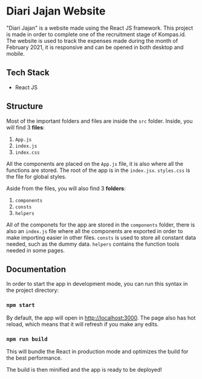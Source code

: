 # Diari Jajan Website

"Diari Jajan" is a website made using the React JS framework. This project is made in order to complete one of the recruitment stage of Kompas.id. The website is used to track the expenses made during the month of February 2021, it is responsive and can be opened in both desktop and mobile.

## Tech Stack

* React JS

## Structure

Most of the important folders and files are inside the `src` folder. Inside, you will find 3 __files__:

1. `App.js`
2. `index.js`
3. `index.css`

All the components are placed on the `App.js` file, it is also where all the functions are stored. The root of the app is in the `index.jsx`. `styles.css` is the file for global styles. 

Aside from the files, you will also find 3 __folders__:

1. `components`
2. `consts`
3. `helpers`

All of the componets for the app are stored in the `components` folder, there is also an `index.js` file where all the components are exported in order to make importing easier in other files. `consts` is used to store all constant data needed, such as the dummy data. `helpers` contains the function tools needed in some pages.

## Documentation

In order to start the app in development mode,  you can run this syntax in the project directory:

### `npm start`

By default, the app will open in [http://localhost:3000](http://localhost:3000). The page also has hot reload, which means that it will refresh if you make any edits.

### `npm run build`

This will bundle the React in production mode and optimizes the build for the best performance.

The build is then minified and the app is ready to be deployed!